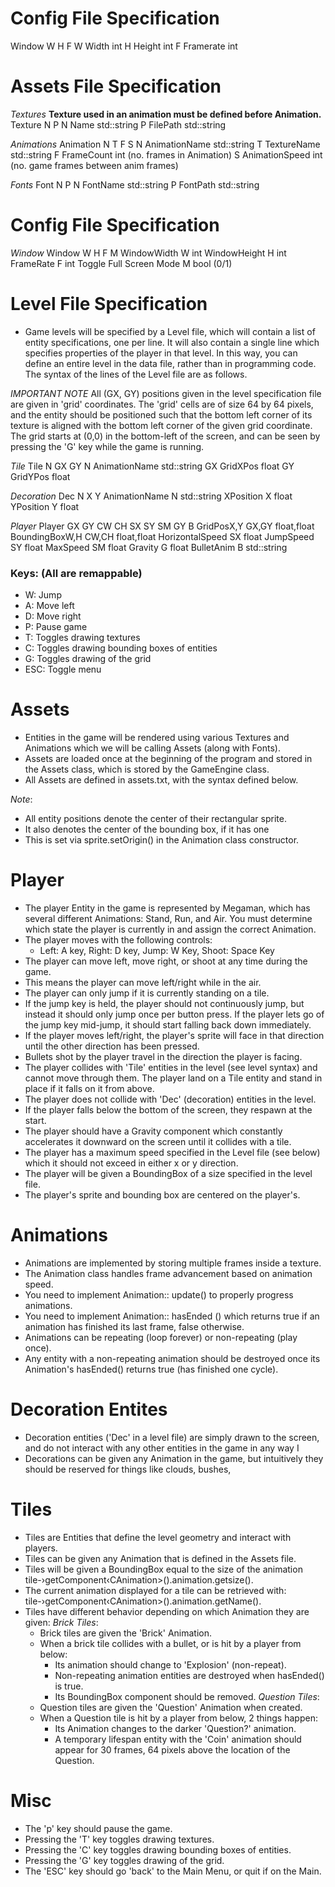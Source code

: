 # Config File Specification
Window W H F
    W   Width       int
    H   Height      int
    F   Framerate   int

# Assets File Specification
*Textures*
**Texture used in an animation must be defined before Animation.**
Texture N P
    N   Name        std::string
    P   FilePath    std::string


*Animations*
Animation N T F S
    N   AnimationName   std::string
    T   TextureName     std::string
    F   FrameCount      int (no. frames in Animation)
    S   AnimationSpeed  int (no. game frames between anim frames)

*Fonts*
Font N P
    N   FontName    std::string
    P   FontPath    std::string

# Config File Specification
*Window*
Window W H F M
    WindowWidth W int
    WindowHeight H int
    FrameRate F int
    Toggle Full Screen Mode M bool (0/1)


# Level File Specification
- Game levels will be specified by a Level file, which will contain a list of entity specifications, one per line. It will also contain a single line which specifies properties of the player in that level. In this way, you can define an entire level in the data file, rather than in programming code. The syntax of the lines of the Level file are as follows.

*IMPORTANT NOTE*
All (GX, GY) positions given in the level specification file are given in 'grid' coordinates. The 'grid' cells are of size 64 by 64 pixels, and the entity should be positioned such that the bottom left corner of its texture is aligned with the bottom left corner of the given grid coordinate. The grid starts at (0,0) in the bottom-left of the screen, and can be seen by pressing the 'G' key while the game is running.

*Tile*
Tile N GX GY
    N   AnimationName   std::string
    GX  GridXPos        float
    GY  GridYPos        float

*Decoration*
Dec N X Y
    AnimationName   N   std::string
    XPosition       X   float
    YPosition       Y   float

*Player*
Player GX GY CW CH SX SY SM GY B
    GridPosX,Y          GX,GY   float,float
    BoundingBoxW,H      CW,CH   float,float
    HorizontalSpeed     SX      float
    JumpSpeed           SY      float
    MaxSpeed            SM      float
    Gravity             G       float
    BulletAnim          B       std::string

### Keys: (All are remappable)
- W: Jump
- A: Move left
- D: Move right
- P: Pause game
- T: Toggles drawing textures
- C: Toggles drawing bounding boxes of entities
- G: Toggles drawing of the grid
- ESC: Toggle menu



# Assets
- Entities in the game will be rendered using various Textures and Animations which we will be calling Assets (along with Fonts).
- Assets are loaded once at the beginning of the program and stored in the Assets class, which is stored by the GameEngine class.
- All Assets are defined in assets.txt, with the syntax defined below.

*Note*:
- All entity positions denote the center of their rectangular sprite.
- It also denotes the center of the bounding box, if it has one
- This is set via sprite.setOrigin() in the Animation class constructor.

# Player
- The player Entity in the game is represented by Megaman, which has several different Animations: Stand, Run, and Air. You must determine which state the player is currently in and assign the correct Animation.
- The player moves with the following controls:
    - Left: A key, Right: D key, Jump: W Key, Shoot: Space Key
- The player can move left, move right, or shoot at any time during the game.
- This means the player can move left/right while in the air.
- The player can only jump if it is currently standing on a tile.
- If the jump key is held, the player should not continuously jump, but instead it should only jump once per button press. If the player lets go of the jump key mid-jump, it should start falling back down immediately.
- If the player moves left/right, the player's sprite will face in that direction until the other direction has been pressed.
- Bullets shot by the player travel in the direction the player is facing.
- The player collides with 'Tile' entities in the level (see level syntax) and cannot move through them. The player land on a Tile entity and stand in place if it falls on it from above.
- The player does not collide with 'Dec' (decoration) entities in the level.
- If the player falls below the bottom of the screen, they respawn at the start.
- The player should have a Gravity component which constantly accelerates it downward on the screen until it collides with a tile.
- The player has a maximum speed specified in the Level file (see below) which it should not exceed in either x or y direction.
- The player will be given a BoundingBox of a size specified in the level file.
- The player's sprite and bounding box are centered on the player's.

# Animations
- Animations are implemented by storing multiple frames inside a texture.
- The Animation class handles frame advancement based on animation speed.
- You need to implement Animation:: update() to properly progress animations.
- You need to implement Animation:: hasEnded () which returns true if an animation has finished its last frame, false otherwise.
- Animations can be repeating (loop forever) or non-repeating (play once).
- Any entity with a non-repeating animation should be destroyed once its Animation's hasEnded() returns true (has finished one cycle).

# Decoration Entites
- Decoration entities ('Dec' in a level file) are simply drawn to the screen, and do not interact with any other entities in the game in any way I
- Decorations can be given any Animation in the game, but intuitively they should be reserved for things like clouds, bushes,

# Tiles
- Tiles are Entities that define the level geometry and interact with players.
- Tiles can be given any Animation that is defined in the Assets file.
- Tiles will be given a BoundingBox equal to the size of the animation tile-›getComponent‹CAnimation>().animation.getsize().
- The current animation displayed for a tile can be retrieved with: tile-›getComponent‹CAnimation>().animation.getName().
- Tiles have different behavior depending on which Animation they are given:
    *Brick Tiles*:
    - Brick tiles are given the 'Brick' Animation.
    - When a brick tile collides with a bullet, or is hit by a player from below:
        - Its animation should change to 'Explosion' (non-repeat).
        - Non-repeating animation entities are destroyed when hasEnded() is true.
        - Its BoundingBox component should be removed.
    *Question Tiles*:
    - Question tiles are given the 'Question' Animation when created.
    - When a Question tile is hit by a player from below, 2 things happen:
        - Its Animation changes to the darker 'Question?' animation.
        - A temporary lifespan entity with the 'Coin' animation should appear for 30 frames, 64 pixels above the location of the Question.

# Misc
- The 'p' key should pause the game.
- Pressing the 'T' key toggles drawing textures.
- Pressing the 'C' key toggles drawing bounding boxes of entities.
- Pressing the 'G' key toggles drawing of the grid.
- The 'ESC' key should go 'back' to the Main Menu, or quit if on the Main.